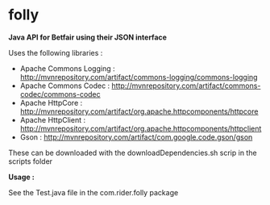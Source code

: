 # folly
**Java API for Betfair using their JSON interface**

Uses the following libraries :

* Apache Commons Logging : http://mvnrepository.com/artifact/commons-logging/commons-logging
* Apache Commons Codec   : http://mvnrepository.com/artifact/commons-codec/commons-codec
* Apache HttpCore        : http://mvnrepository.com/artifact/org.apache.httpcomponents/httpcore
* Apache HttpClient      : http://mvnrepository.com/artifact/org.apache.httpcomponents/httpclient
* Gson                   : http://mvnrepository.com/artifact/com.google.code.gson/gson

These can be downloaded with the downloadDependencies.sh scrip in the scripts folder

**Usage :**

See the Test.java file in the com.rider.folly package
